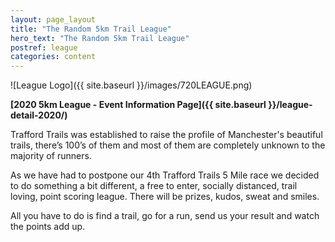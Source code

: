 ```yaml
---
layout: page_layout
title: "The Random 5km Trail League"
hero_text: "The Random 5km Trail League"
postref: league
categories: content
---
```


![League Logo]({{ site.baseurl }}/images/720LEAGUE.png)

**[2020 5km League - Event Information Page]({{ site.baseurl }}/league-detail-2020/)**

Trafford Trails was established to raise the profile of Manchester's beautiful trails, there’s 100’s of them and most of them are completely unknown to the majority of runners.

As we have had to postpone our 4th Trafford Trails 5 Mile race we decided to do something a bit different, a free to enter, socially distanced, trail loving, point scoring league. There will be prizes, kudos, sweat and smiles.

All you have to do is find a trail, go for a run, send us your result and watch the points add up.

